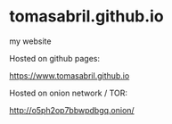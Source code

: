# tomasabril.github.io
my website

Hosted on github pages:

<https://www.tomasabril.github.io>


Hosted on onion network / TOR:

<http://o5ph2op7bbwpdbgq.onion/>


